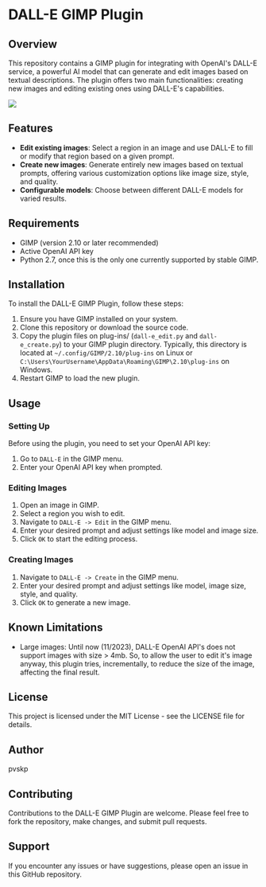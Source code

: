 # DALL-E GIMP Plugin

## Overview

This repository contains a GIMP plugin for integrating with OpenAI's DALL-E service, a powerful AI model that can generate and edit images based on textual descriptions. The plugin offers two main functionalities: creating new images and editing existing ones using DALL-E's capabilities.

![](https://github.com/pvskp/gimp-dall-e/blob/main/demo/dalle.gif) 

## Features

- **Edit existing images**: Select a region in an image and use DALL-E to fill or modify that region based on a given prompt.
- **Create new images**: Generate entirely new images based on textual prompts, offering various customization options like image size, style, and quality.
- **Configurable models**: Choose between different DALL-E models for varied results.

## Requirements

- GIMP (version 2.10 or later recommended)
- Active OpenAI API key
- Python 2.7, once this is the only one currently supported by stable GIMP.

## Installation

To install the DALL-E GIMP Plugin, follow these steps:

1. Ensure you have GIMP installed on your system.
2. Clone this repository or download the source code.
3. Copy the plugin files on plug-ins/ (`dall-e_edit.py` and `dall-e_create.py`) to your GIMP plugin directory. Typically, this directory is located at `~/.config/GIMP/2.10/plug-ins` on Linux or `C:\Users\YourUsername\AppData\Roaming\GIMP\2.10\plug-ins` on Windows.
4. Restart GIMP to load the new plugin.

## Usage

### Setting Up

Before using the plugin, you need to set your OpenAI API key:

1. Go to `DALL-E` in the GIMP menu.
2. Enter your OpenAI API key when prompted.

### Editing Images

1. Open an image in GIMP.
2. Select a region you wish to edit.
3. Navigate to `DALL-E -> Edit` in the GIMP menu.
4. Enter your desired prompt and adjust settings like model and image size.
5. Click `OK` to start the editing process.

### Creating Images

1. Navigate to `DALL-E -> Create` in the GIMP menu.
2. Enter your desired prompt and adjust settings like model, image size, style, and quality.
3. Click `OK` to generate a new image.

## Known Limitations

- Large images: Until now (11/2023), DALL-E OpenAI API's does not support images with size > 4mb. So, to allow the user to edit it's image anyway, this plugin tries, incrementally, to reduce the size of the image, affecting the final result.

## License

This project is licensed under the MIT License - see the LICENSE file for details.

## Author

pvskp

## Contributing

Contributions to the DALL-E GIMP Plugin are welcome. Please feel free to fork the repository, make changes, and submit pull requests.

## Support

If you encounter any issues or have suggestions, please open an issue in this GitHub repository.

